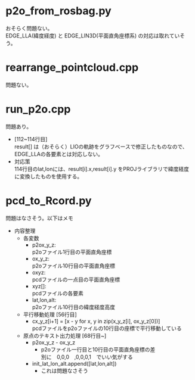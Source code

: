 # p2o_from_rosbag.py
おそらく問題ない。  
EDGE_LLA(緯度経度) と EDGE_LIN3D(平面直角座標系) の対応は取れていそう。

# rearrange_pointcloud.cpp
問題ない。

# run_p2o.cpp
問題あり。
- [112~114行目]  
    result[] は（おそらく）LIOの軌跡をグラフベースで修正したものなので、EDGE_LLAの各要素とは対応しない。
- 対応策  
    114行目のlat,lonには、result[i].x,result[i].y をPROJライブラリで緯度経度に変換したものを使用する。

# pcd_to_Rcord.py
問題はなさそう。以下はメモ
- 内容整理
    - 各変数
        - p2ox_y_z:  
            p2oファイル1行目の平面直角座標 
        - ox_y_z:  
            p2oファイル10行目の平面直角座標 
        - oxyz:  
            pcdファイルの一点目の平面直角座標 
        - xyz[]:  
            pcdファイルの各要素
        - lat,lon,alt:  
            p2oファイル10行目の緯度経度高度
    - 平行移動処理 [56行目]
        - cx_y_z[i+1] = [x - y for x, y in zip(x_y_z[i], ox_y_z[0])]  
        pcdファイルをp2oファイルの10行目の座標で平行移動している
    - 原点のテキスト出力処理 [68行目~]
        - p2ox_y_z - ox_y_z
            - p2oファイル一行目と10行目の平面直角座標の差  
                別に　0,0,0　,0,0,0,1　でいい気がする
        - init_lat_lon_alt.append([lat,lon,alt])
            - これは問題なさそう 
